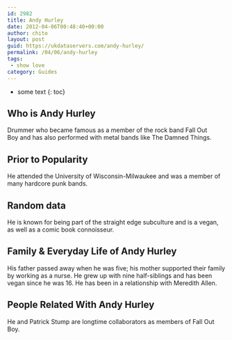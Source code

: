 ```yaml
---
id: 2982
title: Andy Hurley
date: 2012-04-06T00:48:40+00:00
author: chito
layout: post
guid: https://ukdataservers.com/andy-hurley/
permalink: /04/06/andy-hurley
tags:
 - show love
category: Guides
---
```


* some text
{: toc}
          
          
## Who is  Andy Hurley
                  
                  
                  
Drummer who became famous as a member of the rock band Fall Out Boy and has also performed with metal bands like The Damned Things. 
                  
                
                
                
## Prior to Popularity 
                  
                  
                  
He attended the University of Wisconsin-Milwaukee and was a member of many hardcore punk bands. 
                  
                
                
                
## Random data 
                  
                  
                  
He is known for being part of the straight edge subculture and is a vegan, as well as a comic book connoisseur. 
                  
                
                
                
## Family & Everyday Life of Andy Hurley
                  
                  
                  
His father passed away when he was five; his mother supported their family by working as a nurse. He grew up with nine half-siblings and has been vegan since he was 16. He has been in a relationship with Meredith Allen. 
                  
                
                
                
## People Related With  Andy Hurley
                  
                  
                  
He and Patrick Stump are longtime collaborators as members of Fall Out Boy. 
                  
                
              
            
          
          
          
    
    
  
